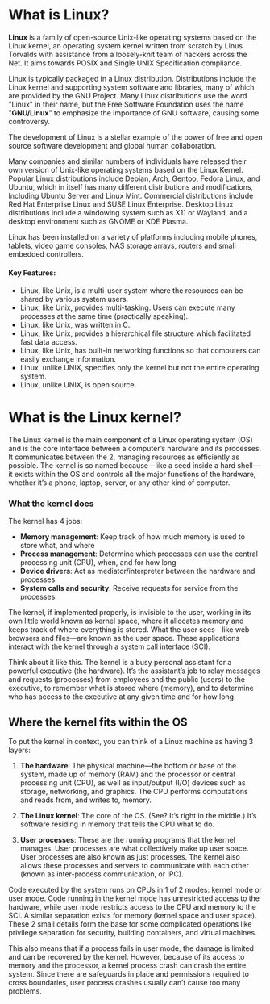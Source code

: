 # What is Linux?
 
**Linux** is a family of open-source Unix-like operating systems based on the Linux kernel, an operating system kernel written from scratch by Linus Torvalds with assistance from a loosely-knit team of hackers across the Net. It aims towards POSIX and Single UNIX Specification compliance. 

Linux is typically packaged in a Linux distribution. Distributions include the Linux kernel and supporting system software and libraries, many of which are provided by the GNU Project. Many Linux distributions use the word "Linux" in their name, but the Free Software Foundation uses the name "**GNU/Linux**" to emphasize the importance of GNU software, causing some controversy. 

The development of Linux is a stellar example of the power of free and open source software development and global human collaboration.    

Many companies and similar numbers of individuals have released their own version of Unix-like operating systems based on the Linux Kernel. Popular Linux distributions include Debian, Arch, Gentoo, Fedora Linux, and Ubuntu, which in itself has many different distributions and modifications, Including Ubuntu Server and Linux Mint. Commercial distributions include Red Hat Enterprise Linux and SUSE Linux Enterprise. Desktop Linux distributions include a windowing system such as X11 or Wayland, and a desktop environment such as GNOME or KDE Plasma.
 
Linux has been installed on a variety of platforms including mobile phones, tablets, video game consoles, NAS storage arrays, routers and small embedded controllers.  

#### **Key Features:**

  *  Linux, like Unix, is a multi-user system where the resources can be shared by various system users.
  *  Linux, like Unix, provides multi-tasking. Users can execute many processes at the same time (practically speaking).
  *  Linux, like Unix, was written in C.
  *  Linux, like Unix, provides a hierarchical file structure which facilitated fast data access.
  *  Linux, like Unix, has built-in networking functions so that computers can easily exchange information.
  *  Linux, unlike UNIX, specifies only the kernel but not the entire operating system.
  *  Linux, unlike UNIX, is open source.

# What is the Linux kernel?

The Linux kernel is the main component of a Linux operating system (OS) and is the core interface between a computer’s hardware and its processes. It communicates between the 2, managing resources as efficiently as possible.
The kernel is so named because—like a seed inside a hard shell—it exists within the OS and controls all the major functions of the hardware, whether it’s a phone, laptop, server, or any other kind of computer.

### What the kernel does

The kernel has 4 jobs:

* **Memory management**: Keep track of how much memory is used to store what, and where
* **Process management**: Determine which processes can use the central processing unit (CPU), when, and for how long
* **Device drivers**: Act as mediator/interpreter between the hardware and processes
* **System calls and security**: Receive requests for service from the processes

The kernel, if implemented properly, is invisible to the user, working in its own little world known as kernel space, where it allocates memory and keeps track of where everything is stored. What the user sees—like web browsers and files—are known as the user space. These applications interact with the kernel through a system call interface (SCI).

Think about it like this. The kernel is a busy personal assistant for a powerful executive (the hardware). It’s the assistant’s job to relay messages and requests (processes) from employees and the public (users) to the executive, to remember what is stored where (memory), and to determine who has access to the executive at any given time and for how long.

## Where the kernel fits within the OS

To put the kernel in context, you can think of a Linux machine as having 3 layers:

1. **The hardware**: The physical machine—the bottom or base of the system, made up of memory (RAM) and the processor or central processing unit (CPU), as well as input/output (I/O) devices such as storage, networking, and graphics. The CPU performs computations and reads from, and writes to, memory.

2. **The Linux kernel**: The core of the OS. (See? It’s right in the middle.) It’s software residing in memory that tells the CPU what to do.

3. **User processes**: These are the running programs that the kernel manages. User processes are what collectively make up user space. User processes are also known as just processes. The kernel also allows these processes and servers to communicate with each other (known as inter-process communication, or IPC).

Code executed by the system runs on CPUs in 1 of 2 modes: kernel mode or user mode. Code running in the kernel mode has unrestricted access to the hardware, while user mode restricts access to the CPU and memory to the SCI. A similar separation exists for memory (kernel space and user space). These 2 small details form the base for some complicated operations like privilege separation for security, building containers, and virtual machines.

This also means that if a process fails in user mode, the damage is limited and can be recovered by the kernel. However, because of its access to memory and the processor, a kernel process crash can crash the entire system. Since there are safeguards in place and permissions required to cross boundaries, user process crashes usually can’t cause too many problems.
